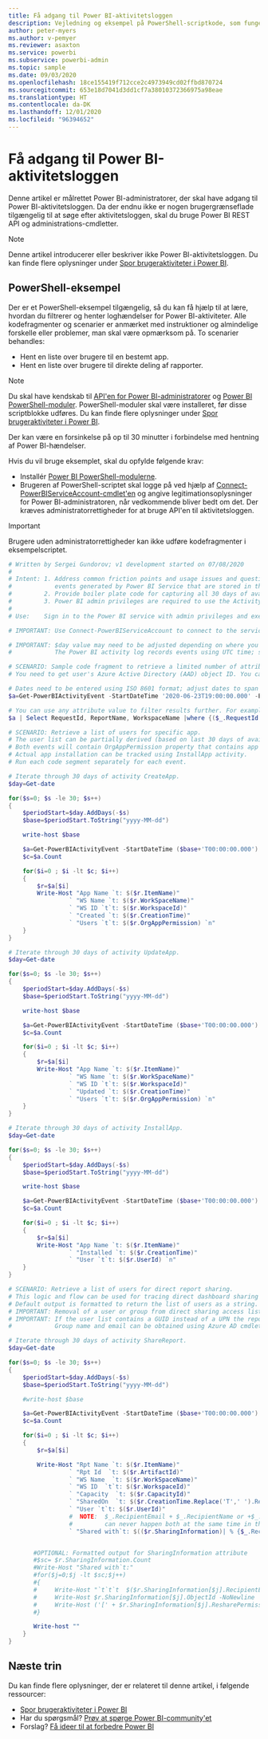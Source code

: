 ```yaml
---
title: Få adgang til Power BI-aktivitetsloggen
description: Vejledning og eksempel på PowerShell-scriptkode, som fungerer med Power BI-aktivitetslog.
author: peter-myers
ms.author: v-pemyer
ms.reviewer: asaxton
ms.service: powerbi
ms.subservice: powerbi-admin
ms.topic: sample
ms.date: 09/03/2020
ms.openlocfilehash: 18ce155419f712cce2c4973949cd02ffbd870724
ms.sourcegitcommit: 653e18d7041d3dd1cf7a38010372366975a98eae
ms.translationtype: HT
ms.contentlocale: da-DK
ms.lasthandoff: 12/01/2020
ms.locfileid: "96394652"
---
```

# <a name="access-the-power-bi-activity-log"></a>Få adgang til Power BI-aktivitetsloggen

Denne artikel er målrettet Power BI-administratorer, der skal have adgang til Power BI-aktivitetsloggen. Da der endnu ikke er nogen brugergrænseflade tilgængelig til at søge efter aktivitetsloggen, skal du bruge Power BI REST API og administrations-cmdletter.

> [!NOTE]
> Denne artikel introducerer eller beskriver ikke Power BI-aktivitetsloggen. Du kan finde flere oplysninger under [Spor brugeraktiviteter i Power BI](../admin/service-admin-auditing.md#use-the-activity-log).

## <a name="powershell-sample"></a>PowerShell-eksempel

Der er et PowerShell-eksempel tilgængelig, så du kan få hjælp til at lære, hvordan du filtrerer og henter loghændelser for Power BI-aktiviteter. Alle kodefragmenter og scenarier er anmærket med instruktioner og almindelige forskelle eller problemer, man skal være opmærksom på. To scenarier behandles:

- Hent en liste over brugere til en bestemt app.
- Hent en liste over brugere til direkte deling af rapporter.

> [!NOTE]
> Du skal have kendskab til [API'en for Power BI-administratorer](/rest/api/power-bi/admin) og [Power BI PowerShell-moduler](/powershell/power-bi/overview?view=powerbi-ps). PowerShell-moduler skal være installeret, før disse scriptblokke udføres. Du kan finde flere oplysninger under [Spor brugeraktiviteter i Power BI](../admin/service-admin-auditing.md#use-the-activity-log).
>
> Der kan være en forsinkelse på op til 30 minutter i forbindelse med hentning af Power BI-hændelser.

Hvis du vil bruge eksemplet, skal du opfylde følgende krav:

- Installér [Power BI PowerShell-modulerne](/powershell/power-bi/overview).
- Brugeren af PowerShell-scriptet skal logge på ved hjælp af [Connect-PowerBIServiceAccount-cmdlet'en](/powershell/module/microsoftpowerbimgmt.profile/connect-powerbiserviceaccount) og angive legitimationsoplysninger for Power BI-administratoren, når vedkommende bliver bedt om det. Der kræves administratorrettigheder for at bruge API'en til aktivitetsloggen.

> [!IMPORTANT]
> Brugere uden administratorrettigheder kan ikke udføre kodefragmenter i eksempelscriptet.

```powershell
# Written by Sergei Gundorov; v1 development started on 07/08/2020
#
# Intent: 1. Address common friction points and usage issues and questions related to the
#            events generated by Power BI Service that are stored in the activity log.
#         2. Provide boiler plate code for capturing all 30 days of available data.
#         3. Power BI admin privileges are required to use the Activity Log API.
#
# Use:    Sign in to the Power BI service with admin privileges and execute specific segment one at a time.

# IMPORTANT: Use Connect-PowerBIServiceAccount to connect to the service before running individual code segments.

# IMPORTANT: $day value may need to be adjusted depending on where you're located in the world relative to UTC.
#            The Power BI activity log records events using UTC time; so add or subtract days according to your global location.

# SCENARIO: Sample code fragment to retrieve a limited number of attributes for specific events for specific user report viewing activity.
# You need to get user's Azure Active Directory (AAD) object ID. You can use this Azure AD cmdlet: https://docs.microsoft.com/powershell/module/azuread/get-azureaduser?view=azureadps-2.0

# Dates need to be entered using ISO 8601 format; adjust dates to span no more than 24 hours.
$a=Get-PowerBIActivityEvent -StartDateTime '2020-06-23T19:00:00.000' -EndDateTime '2020-06-23T20:59:59.999' -ActivityType 'ViewReport' -User [USER AAD ObjectId GUID] | ConvertFrom-Json

# You can use any attribute value to filter results further. For example, a specific event request Id can be used to analyze just one specific event.
$a | Select RequestId, ReportName, WorkspaceName |where {($_.RequestId -eq '[RequestId GUID of the event]')}

# SCENARIO: Retrieve a list of users for specific app.
# The user list can be partially derived (based on last 30 days of available activity) by combining data for two events: CreateApp and UpdateApp.
# Both events will contain OrgAppPermission property that contains app user access list.
# Actual app installation can be tracked using InstallApp activity.
# Run each code segment separately for each event.

# Iterate through 30 days of activity CreateApp.
$day=Get-date

for($s=0; $s -le 30; $s++)
{
    $periodStart=$day.AddDays(-$s)
    $base=$periodStart.ToString("yyyy-MM-dd")

    write-host $base

    $a=Get-PowerBIActivityEvent -StartDateTime ($base+'T00:00:00.000') -EndDateTime ($base+'T23:59:59.999') -ActivityType 'CreateApp' -ResultType JsonString | ConvertFrom-Json
    $c=$a.Count

    for($i=0 ; $i -lt $c; $i++)
    {
        $r=$a[$i]
        Write-Host "App Name `t: $($r.ItemName)"
                 ` "WS Name `t: $($r.WorkSpaceName)"
                 ` "WS ID `t`t: $($r.WorkspaceId)"
                 ` "Created `t: $($r.CreationTime)"
                 ` "Users `t`t: $($r.OrgAppPermission) `n"
    }
}

# Iterate through 30 days of activity UpdateApp.
$day=Get-date

for($s=0; $s -le 30; $s++)
{
    $periodStart=$day.AddDays(-$s)
    $base=$periodStart.ToString("yyyy-MM-dd")

    write-host $base

    $a=Get-PowerBIActivityEvent -StartDateTime ($base+'T00:00:00.000') -EndDateTime ($base+'T23:59:59.999') -ActivityType 'UpdateApp' -ResultType JsonString | ConvertFrom-Json
    $c=$a.Count

    for($i=0 ; $i -lt $c; $i++)
    {
        $r=$a[$i]
        Write-Host "App Name `t: $($r.ItemName)"
                 ` "WS Name `t: $($r.WorkSpaceName)"
                 ` "WS ID `t`t: $($r.WorkspaceId)"
                 ` "Updated `t: $($r.CreationTime)"
                 ` "Users `t`t: $($r.OrgAppPermission) `n"
    }
}

# Iterate through 30 days of activity InstallApp.
$day=Get-date

for($s=0; $s -le 30; $s++)
{
    $periodStart=$day.AddDays(-$s)
    $base=$periodStart.ToString("yyyy-MM-dd")

    write-host $base

    $a=Get-PowerBIActivityEvent -StartDateTime ($base+'T00:00:00.000') -EndDateTime ($base+'T23:59:59.999') -ActivityType 'InstallApp' -ResultType  JsonString | ConvertFrom-Json
    $c=$a.Count

    for($i=0 ; $i -lt $c; $i++)
    {
        $r=$a[$i]
        Write-Host "App Name `t: $($r.ItemName)"
                 ` "Installed `t: $($r.CreationTime)"
                 ` "User `t`t: $($r.UserId) `n"
    }
}

# SCENARIO: Retrieve a list of users for direct report sharing.
# This logic and flow can be used for tracing direct dashboard sharing by substituting activity type.
# Default output is formatted to return the list of users as a string. There is commented out code block to get multi-line user list.
# IMPORTANT: Removal of a user or group from direct sharing access list event is not tracked. For this reason, the list may be not accurate.
# IMPORTANT: If the user list contains a GUID instead of a UPN the report was shared to a group.
#            Group name and email can be obtained using Azure AD cmdlets using captured ObjectId GUID.

# Iterate through 30 days of activity ShareReport.
$day=Get-date

for($s=0; $s -le 30; $s++)
{
    $periodStart=$day.AddDays(-$s)
    $base=$periodStart.ToString("yyyy-MM-dd")

    #write-host $base

    $a=Get-PowerBIActivityEvent -StartDateTime ($base+'T00:00:00.000') -EndDateTime ($base+'T23:59:59.999') -ActivityType 'ShareReport' -ResultType JsonString | ConvertFrom-Json
    $c=$a.Count

    for($i=0 ; $i -lt $c; $i++)
    {
        $r=$a[$i]

        Write-Host "Rpt Name `t: $($r.ItemName)"
                 ` "Rpt Id  `t: $($r.ArtifactId)"
                 ` "WS Name  `t: $($r.WorkSpaceName)"
                 ` "WS ID  `t`t: $($r.WorkspaceId)"
                 ` "Capacity  `t: $($r.CapacityId)"
                 ` "SharedOn  `t: $($r.CreationTime.Replace('T',' ').Replace('Z',''))"
                 ` "User `t`t: $($r.UserId)"
                 #  NOTE:  $_.RecipientEmail + $_.RecipientName or +$_.ObjectId is the case for group sharing
                 #         can never happen both at the same time in the same JSON record
                 ` "Shared with`t: $(($r.SharingInformation)| % {$_.RecipientEmail + $_.ObjectId +'[' + $_.ResharePermission +']'})"


       #OPTIONAL: Formatted output for SharingInformation attribute
       #$sc= $r.SharingInformation.Count
       #Write-Host "Shared with`t:"
       #for($j=0;$j -lt $sc;$j++)
       #{
       #     Write-Host "`t`t`t  $($r.SharingInformation[$j].RecipientEmail)" -NoNewline
       #     Write-Host $r.SharingInformation[$j].ObjectId -NoNewline
       #     Write-Host ('[' + $r.SharingInformation[$j].ResharePermission +']')
       #}

       Write-host ""
    }
}
```

## <a name="next-steps"></a>Næste trin

Du kan finde flere oplysninger, der er relateret til denne artikel, i følgende ressourcer:

- [Spor brugeraktiviteter i Power BI](../admin/service-admin-auditing.md#use-the-activity-log)
- Har du spørgsmål? [Prøv at spørge Power BI-community'et](https://community.powerbi.com/)
- Forslag? [Få ideer til at forbedre Power BI](https://ideas.powerbi.com/)
